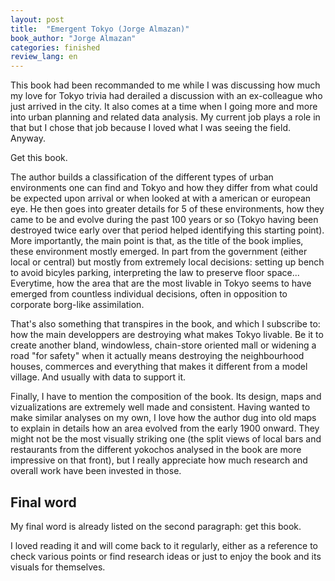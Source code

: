 ```yaml
---
layout: post
title:  "Emergent Tokyo (Jorge Almazan)"
book_author: "Jorge Almazan"
categories: finished
review_lang: en
---
```


This book had been recommanded to me while I was discussing how much my love for Tokyo trivia had derailed a discussion with an ex-colleague who just arrived in the city. It also comes at a time when I going more and more into urban planning and related data analysis. My current job plays a role in that but I chose that job because I loved what I was seeing the field. Anyway.

Get this book.

The author builds a classification of the different types of urban environments one can find and Tokyo and how they differ from what could be expected upon arrival or when looked at with a american or european eye. He then goes into greater details for 5 of these environments, how they came to be and evolve during the past 100 years or so (Tokyo having been destroyed twice early over that period helped identifying this starting point). More importantly, the main point is that, as the title of the book implies, these environment mostly emerged. In part from the government (either local or central) but mostly from extremely local decisions: setting up bench to avoid bicyles parking, interpreting the law to preserve floor space... Everytime, how the area that are the most livable in Tokyo seems to have emerged from countless individual decisions, often in opposition to corporate borg-like assimilation.

That's also something that transpires in the book, and which I subscribe to: how the main developpers are destroying what makes Tokyo livable. Be it to create another bland, windowless, chain-store oriented mall or widening a road "for safety" when it actually means destroying the neighbourhood houses, commerces and everything that makes it different from a model village. And usually with data to support it.

Finally, I have to mention the composition of the book. Its design, maps and vizualizations are extremely well made and consistent. Having wanted to make similar analyses on my own, I love how the author dug into old maps to explain in details how an area evolved from the early 1900 onward. They might not be the most visually striking one (the split views of local bars and restaurants from the different yokochos analysed in the book are more impressive on that front), but I really appreciate how much research and overall work have been invested in those.

## Final word

My final word is already listed on the second paragraph: get this book.

I loved reading it and will come back to it regularly, either as a reference to check various points or find research ideas or just to enjoy the book and its visuals for themselves.